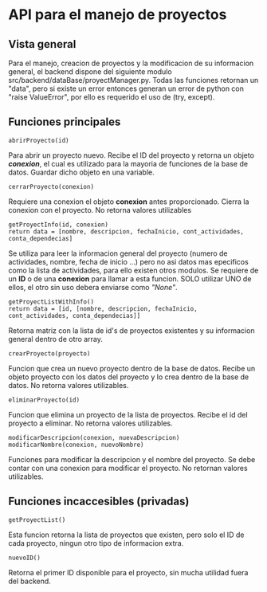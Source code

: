 # API para el manejo de proyectos
## Vista general
Para el manejo, creacion de proyectos y la modificacion de su informacion general, el backend dispone del siguiente modulo src/backend/dataBase/proyectManager.py.
Todas las funciones retornan un "data", pero si existe un error entonces generan un error de python con "raise ValueError", por ello es requerido el uso de (try, except).

## Funciones principales
	abrirProyecto(id) 
Para abrir un proyecto nuevo. Recibe el ID del proyecto y retorna un objeto _**conexion**_, el cual es utilizado para la mayoria de funciones de la base de datos. Guardar dicho objeto en una variable.

	cerrarProyecto(conexion)
Requiere una conexion el objeto __conexion__ antes proporcionado. Cierra la conexion con el proyecto. No retorna valores utilizables

	getProyectInfo(id, conexion)
	return data = [nombre, descripcion, fechaInicio, cont_actividades, conta_dependecias]
Se utiliza para leer la informacion general del proyecto (numero de actividades, nombre, fecha de inicio ...) pero no asi datos mas epecificos como la lista de actividades, para ello existen otros modulos.
Se requiere de un **ID** o de una **conexion** para llamar a esta funcion. SOLO utilizar UNO de ellos, el otro sin uso debera enviarse como _"None"_. 
    
    
	getProyectListWithInfo()
	return data = [id, [nombre, descripcion, fechaInicio, cont_actividades, conta_dependecias]]
	
Retorna matriz con la lista de id's de proyectos existentes y su informacion general dentro de otro array.


	crearProyecto(proyecto)
Funcion que crea un nuevo proyecto dentro de la base de datos. Recibe un objeto proyecto con los datos del proyecto y lo crea dentro de la base de datos. No retorna valores utilizables.


	eliminarProyecto(id)
Funcion que elimina un proyecto de la lista  de proyectos. Recibe el id del proyecto a eliminar. No retorna valores utilizables.

	modificarDescripcion(conexion, nuevaDescripcion)
	modificarNombre(conexion, nuevoNombre)
Funciones para modificar la descripcion y el nombre del proyecto. Se debe contar con una conexion para modificar el proyecto. No retornan valores utilizables.

	
	
 
## Funciones incaccesibles (privadas)
	getProyectList()
Esta funcion retorna la lista de proyectos que existen, pero solo el ID de cada proyecto, ningun otro tipo de informacion extra. 

	nuevoID() 
Retorna el primer ID disponible para el proyecto, sin mucha utilidad fuera del backend.

